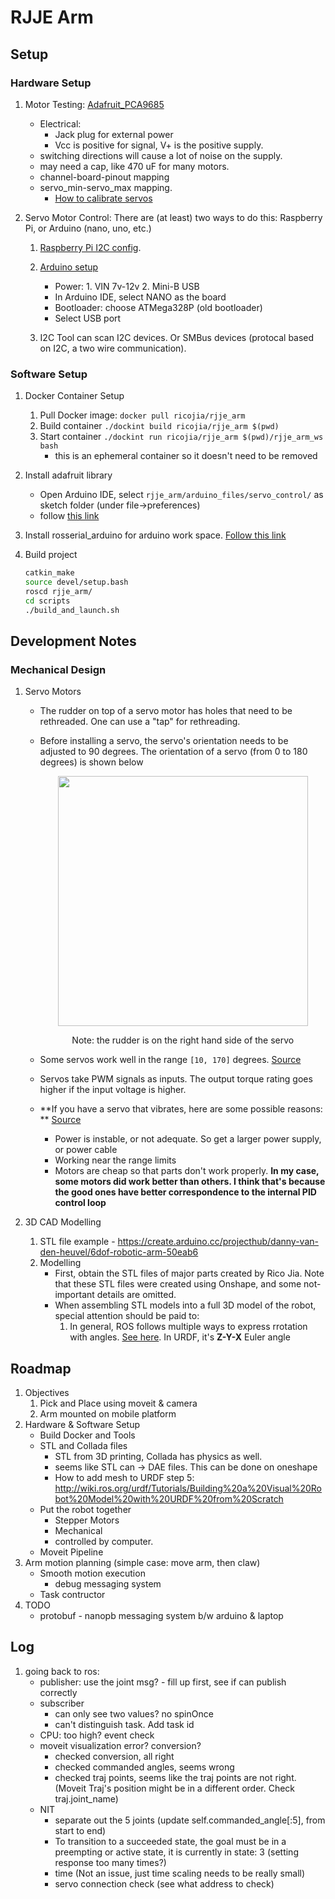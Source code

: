 # RJJE Arm

## Setup
### Hardware Setup
1. Motor Testing: [Adafruit_PCA9685](https://learn.adafruit.com/16-channel-pwm-servo-driver?view=all)
    - Electrical: 
        - Jack plug for external power 
        - Vcc is positive for signal, V+ is the positive supply. 
    - switching directions will cause a lot of noise on the supply. 
    - may need a cap, like 470 uF for many motors.  
    - channel-board-pinout mapping
    - servo_min-servo_max mapping. 
        - [How to calibrate servos](https://create.arduino.cc/projecthub/jeremy-lindsay/calibrating-my-servos-fa27ce)

2. Servo Motor Control: There are (at least) two ways to do this: Raspberry Pi, or Arduino (nano, uno, etc.)
    1. [Raspberry Pi I2C config](https://learn.adafruit.com/adafruits-raspberry-pi-lesson-4-gpio-setup/configuring-i2c). 
    2. [Arduino setup](https://wiki.keyestudio.com/Ks0173_keyestudio_Nano_ch340)
        - Power: 1. VIN 7v-12v 2. Mini-B USB
        - In Arduino IDE, select NANO as the board
        - Bootloader: choose ATMega328P (old bootloader)
        - Select USB port

    3. I2C Tool can scan I2C devices. Or SMBus devices (protocal based on I2C, a two wire communication). 

### Software Setup
1. Docker Container Setup 
    1. Pull Docker image: ```docker pull ricojia/rjje_arm``` 
    2. Build container ```./dockint build ricojia/rjje_arm $(pwd)```
    3. Start container ```./dockint run ricojia/rjje_arm $(pwd)/rjje_arm_ws bash```
        - this is an ephemeral container so it doesn't need to be removed 

2. Install adafruit library 
    - Open Arduino IDE, select ```rjje_arm/arduino_files/servo_control/``` as sketch folder (under file->preferences)
    - follow [this link](https://learn.adafruit.com/16-channel-pwm-servo-driver?view=all#install-adafruit-pca9685-library-1825143-2)

3. Install rosserial_arduino for arduino work space. [Follow this link](http://wiki.ros.org/rosserial_arduino/Tutorials/Arduino%20IDE%20Setup)

4. Build project
    ```bash
    catkin_make
    source devel/setup.bash
    roscd rjje_arm/
    cd scripts
    ./build_and_launch.sh
    ```

## Development Notes
### Mechanical Design
1. Servo Motors
    - The rudder on top of a servo motor has holes that need to be rethreaded. One can use a "tap" for rethreading. 
    - Before installing a servo, the servo's orientation needs to be adjusted to 90 degrees. The orientation of a servo (from 0 to 180 degrees) is shown below
        <p align="center">
        <img src="https://user-images.githubusercontent.com/39393023/135568554-f84da7c6-10e5-4773-9298-33f507092285.JPEG" height="400" width="width"/>
        <figcaption align="center">Note: the rudder is on the right hand side of the servo</figcaption>
        </p>
    
    - Some servos work well in the range ```[10, 170]``` degrees. [Source](https://www.intorobotics.com/how-to-control-servo-motors-with-arduino-no-noise-no-vibration/)

    - Servos take PWM signals as inputs. The output torque rating goes higher if the input voltage is higher. 

    - **If you have a servo that vibrates, here are some possible reasons: ** [Source](https://electronicguidebook.com/reasons-why-a-servo-motor-vibrates/)
        - Power is instable, or not adequate. So get a larger power supply, or power cable
        - Working near the range limits
        - Motors are cheap so that parts don't work properly. **In my case, some motors did work better than others. I think that's because the good ones have better correspondence to the internal PID control loop**

2. 3D CAD Modelling
    1. STL file example - https://create.arduino.cc/projecthub/danny-van-den-heuvel/6dof-robotic-arm-50eab6
    2. Modelling 
        - First, obtain the STL files of major parts created by Rico Jia. Note that these STL files were created using Onshape, and some not-important details are omitted. 
        - When assembling STL models into a full 3D model of the robot, special attention should be paid to: 
            1. In general, ROS follows multiple ways to express rrotation with angles. [See here](https://www.ros.org/reps/rep-0103.html). In URDF, it's **Z-Y-X** Euler angle

## Roadmap
1. Objectives
    1. Pick and Place using moveit & camera 
    2. Arm mounted on mobile platform 
2. Hardware & Software Setup 
    - Build Docker and Tools 
    - STL and Collada files 
        - STL from 3D printing, Collada has physics as well. 
        - seems like STL can -> DAE files. This can be done on oneshape
        - How to add mesh to URDF step 5: http://wiki.ros.org/urdf/Tutorials/Building%20a%20Visual%20Robot%20Model%20with%20URDF%20from%20Scratch
    - Put the robot together
        - Stepper Motors
        - Mechanical
        - controlled by computer. 
    - Moveit Pipeline
3. Arm motion planning (simple case: move arm, then claw)
    - Smooth motion execution
        - debug messaging system 
    - Task contructor
4. TODO
    - protobuf - nanopb messaging system b/w arduino & laptop

## Log
1. going back to ros:
    - publisher: use the joint msg? - fill up first, see if can publish correctly
    - subscriber
        - can only see two values? no spinOnce
        - can't distinguish task. Add task id
    - CPU: too high? event check
    - moveit visualization error? conversion?
        - checked conversion, all right
        - checked commanded angles, seems wrong
        - checked traj points, seems like the traj points are not right. (Moveit Traj's position might be in a different order. Check traj.joint_name)
    - NIT
        - separate out the 5 joints (update self.commanded_angle[:5], from start to end)
        - To transition to a succeeded state, the goal must be in a preempting or active state, it is currently in state: 3 (setting response too many times?)
        - time (Not an issue, just time scaling needs to be really small)
        - servo connection check (see what address to check)

